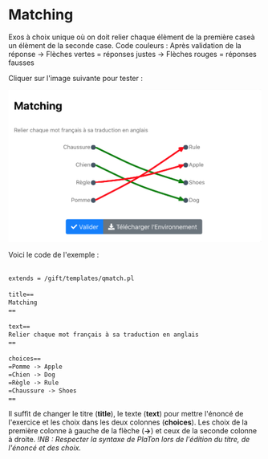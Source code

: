 # Matching

Exos à choix unique où on doit relier chaque élèment de la première caseà un élèment de la seconde case. 
Code couleurs : Après validation de la réponse 
-> Flèches vertes = réponses justes
-> Flèches rouges = réponses fausses

Cliquer sur l'image suivante pour tester : 

[![image](Matching.png)](https://pl.u-pem.fr/filebrowser/demo/33520/)

Voici le code de l'exemple : 

```{r}

extends = /gift/templates/qmatch.pl

title==
Matching
==

text==
Relier chaque mot français à sa traduction en anglais
==

choices==
=Pomme -> Apple
=Chien -> Dog
=Règle -> Rule
=Chaussure -> Shoes
==
```

Il suffit de changer le titre (**title**), le texte (**text**) pour mettre l'énoncé de l'exercice et les choix dans les deux colonnes (**choices**).
Les choix de la première colonne à gauche de la flèche (**->**) et ceux de la seconde colonne à droite.
*!NB : Respecter la syntaxe de PlaTon lors de l'édition du titre, de l'énoncé et des choix.*

